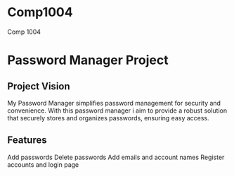 # Comp1004
Comp 1004

# Password Manager Project

## Project Vision

My Password Manager simplifies password management for security and convenience. With this password manager i aim to provide a robust solution that securely stores and organizes passwords, ensuring easy access.

## Features
Add passwords
Delete passwords
Add emails and account names
Register accounts
and login page
